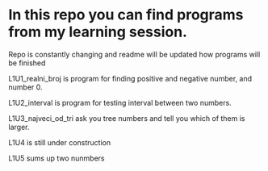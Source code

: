 # In this repo you can find programs from my learning session.

Repo is constantly changing and readme will be updated how programs will be finished

L1U1_realni_broj is program for finding positive and negative number, and number 0.

L1U2_interval is program for testing interval between two numbers.

L1U3_najveci_od_tri ask you tree numbers and tell you which of them is larger.

L1U4 is still under construction

L1U5 sums up two nunmbers
